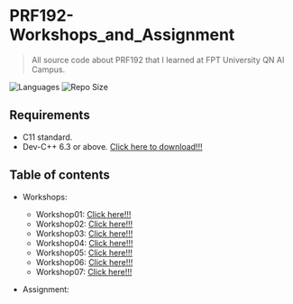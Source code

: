 # PRF192-Workshops_and_Assignment
> All source code about PRF192 that I learned at FPT University QN AI Campus.

![Languages](https://img.shields.io/github/languages/top/hardingadonis/PRF192-Workshops_and_Assignment?style=flat)
![Repo Size](https://img.shields.io/github/repo-size/hardingadonis/PRF192-Workshops_and_Assignment?style=flat)

## Requirements
- C11 standard.
- Dev-C++ 6.3 or above. [Click here to download!!!](https://www.embarcadero.com/free-tools/dev-cpp)

## Table of contents
- Workshops:
  - Workshop01: [Click here!!!](https://github.com/hardingadonis/PRF192-Workshops_and_Assignment/blob/main/Workshops/Workshop01)
  - Workshop02: [Click here!!!](https://github.com/hardingadonis/PRF192-Workshops_and_Assignment/blob/main/Workshops/Workshop02)
  - Workshop03: [Click here!!!](https://github.com/hardingadonis/PRF192-Workshops_and_Assignment/blob/main/Workshops/Workshop03)
  - Workshop04: [Click here!!!](https://github.com/hardingadonis/PRF192-Workshops_and_Assignment/blob/main/Workshops/Workshop04)
  - Workshop05: [Click here!!!](https://github.com/hardingadonis/PRF192-Workshops_and_Assignment/blob/main/Workshops/Workshop05)
  - Workshop06: [Click here!!!](https://github.com/hardingadonis/PRF192-Workshops_and_Assignment/blob/main/Workshops/Workshop06)
  - Workshop07: [Click here!!!](https://github.com/hardingadonis/PRF192-Workshops_and_Assignment/blob/main/Workshops/Workshop07)

- Assignment: []()